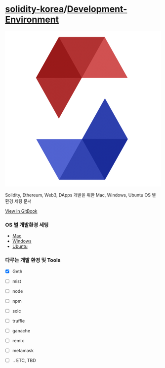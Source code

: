 # [solidity-korea](https://github.com/solidity-korea)/[**Development-Environment**](https://github.com/solidity-korea/Development-Environment)

![olidity-kore](README.assets/solidity-korea.png)

Solidity, Ethereum, Web3, DApps 개발을 위한 Mac, Windows, Ubuntu OS 별 환경 세팅 문서

[View in GitBook](https://solidity-korea.gitbooks.io/development-environment)

### OS 별 개발환경 세팅

* [Mac](/mac.md)
* [Windows](windows.md)
* [Ubuntu](ubuntu.md)




### 다루는 개발 환경 및 Tools

- [x] Geth
- [ ] mist
- [ ] node
- [ ] npm
- [ ] solc
- [ ] truffle
- [ ] ganache
- [ ] remix
- [ ] metamask
- [ ] .. ETC, TBD

